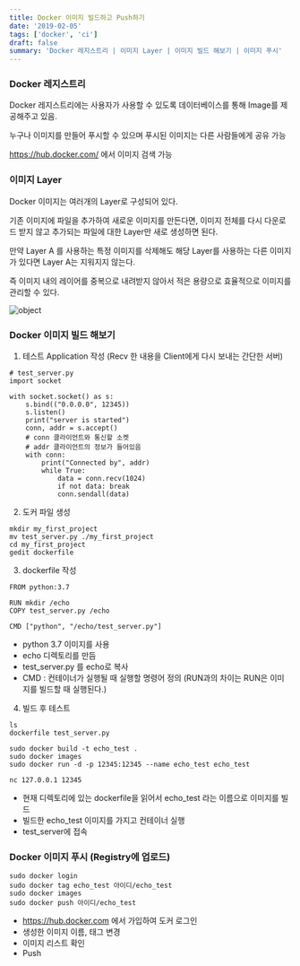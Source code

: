 ```yaml
---
title: Docker 이미지 빌드하고 Push하기
date: '2019-02-05'
tags: ['docker', 'ci']
draft: false
summary: 'Docker 레지스트리 | 이미지 Layer | 이미지 빌드 해보기 | 이미지 푸시'
---
```


### Docker 레지스트리

Docker 레지스트리에는 사용자가 사용할 수 있도록 데이터베이스를 통해 Image를 제공해주고 있음.

누구나 이미지를 만들어 푸시할 수 있으며 푸시된 이미지는 다른 사람들에게 공유 가능

https://hub.docker.com/ 에서 이미지 검색 가능

### 이미지 Layer

Docker 이미지는 여러개의 Layer로 구성되어 있다.

기존 이미지에 파일을 추가하여 새로운 이미지를 만든다면, 이미지 전체를 다시 다운로드 받지 않고 추가되는 파일에 대한 Layer만 새로 생성하면 된다.

만약 Layer A 를 사용하는 특정 이미지를 삭제해도 해당 Layer를 사용하는 다른 이미지가 있다면 Layer A는 지워지지 않는다.

즉 이미지 내의 레이어를 중복으로 내려받지 않아서 적은 용량으로 효율적으로 이미지를 관리할 수 있다.

![object](/static/images/docker-image-layer.png 'object')

### Docker 이미지 빌드 해보기

1. 테스트 Application 작성 (Recv 한 내용을 Client에게 다시 보내는 간단한 서버)

```
# test_server.py
import socket

with socket.socket() as s:
    s.bind(("0.0.0.0", 12345))
    s.listen()
    print("server is started")
    conn, addr = s.accept()
    # conn 클라이언트와 통신할 소켓
    # addr 클라이언트의 정보가 들어있음
    with conn:
        print("Connected by", addr)
        while True:
            data = conn.recv(1024)
            if not data: break
            conn.sendall(data)
```

2. 도커 파일 생성

```
mkdir my_first_project
mv test_server.py ./my_first_project
cd my_first_project
gedit dockerfile
```

3. dockerfile 작성

```
FROM python:3.7

RUN mkdir /echo
COPY test_server.py /echo

CMD ["python", "/echo/test_server.py"]
```

- python 3.7 이미지를 사용
- echo 디렉토리를 만듬
- test_server.py 를 echo로 복사
- CMD : 컨테이너가 실행될 때 실행할 명령어 정의 (RUN과의 차이는 RUN은 이미지를 빌드할 때 실행된다.)

4. 빌드 후 테스트

```
ls
dockerfile test_server.py

sudo docker build -t echo_test .
sudo docker images
sudo docker run -d -p 12345:12345 --name echo_test echo_test

nc 127.0.0.1 12345
```

- 현재 디렉토리에 있는 dockerfile을 읽어서 echo_test 라는 이름으로 이미지를 빌드
- 빌드한 echo_test 이미지를 가지고 컨테이너 실행
- test_server에 접속

### Docker 이미지 푸시 (Registry에 업로드)

```
sudo docker login
sudo docker tag echo_test 아이디/echo_test
sudo docker images
sudo docker push 아이디/echo_test
```

- https://hub.docker.com 에서 가입하여 도커 로그인
- 생성한 이미지 이름, 태그 변경
- 이미지 리스트 확인
- Push

